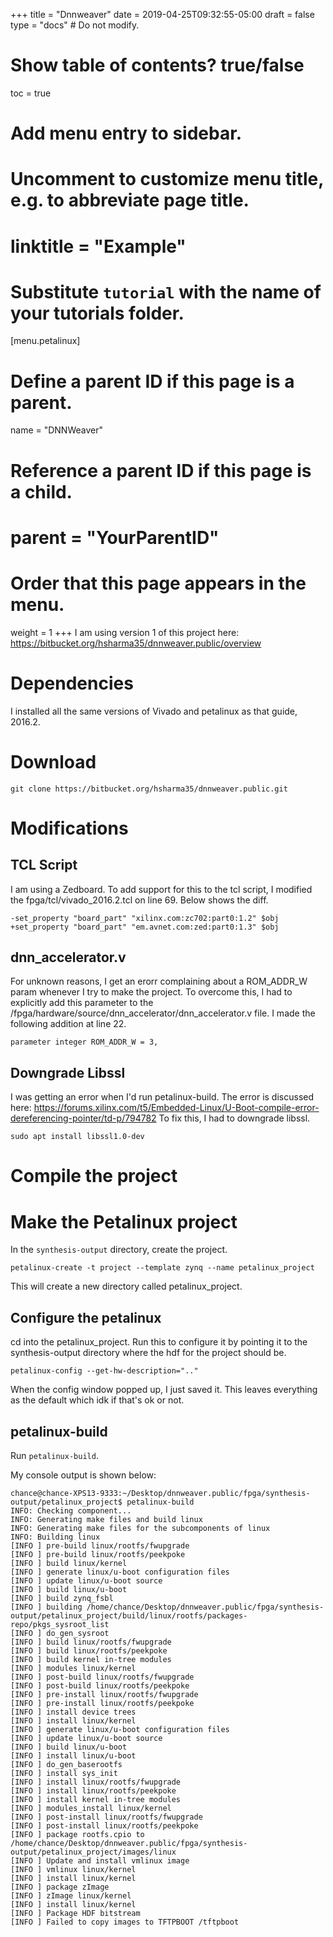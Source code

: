 +++
title = "Dnnweaver"
date = 2019-04-25T09:32:55-05:00
draft = false
type = "docs"  # Do not modify.

# Show table of contents? true/false
toc = true

# Add menu entry to sidebar.

# Uncomment to customize menu title, e.g. to abbreviate page title.
# linktitle = "Example"

# Substitute `tutorial` with the name of your tutorials folder.
[menu.petalinux]
  # Define a parent ID if this page is a parent.
  name = "DNNWeaver"
  
  # Reference a parent ID if this page is a child.
  # parent = "YourParentID"
  
  # Order that this page appears in the menu.
  weight = 1
+++
I am using version 1 of this project here: https://bitbucket.org/hsharma35/dnnweaver.public/overview

# Dependencies
I installed all the same versions of Vivado and petalinux as that guide, 2016.2.

# Download

```
git clone https://bitbucket.org/hsharma35/dnnweaver.public.git
```

# Modifications 
## TCL Script
I am using a Zedboard. To add support for this to the tcl script, I modified the fpga/tcl/vivado_2016.2.tcl on line 69.
Below shows  the diff. 
```
-set_property "board_part" "xilinx.com:zc702:part0:1.2" $obj
+set_property "board_part" "em.avnet.com:zed:part0:1.3" $obj
```

## dnn_accelerator.v
For unknown reasons, I get an erorr complaining about a ROM_ADDR_W param whenever I try to make the project. To overcome this, I had to explicitly add this parameter to the /fpga/hardware/source/dnn_accelerator/dnn_accelerator.v file. I made the following addition at line 22.
```
parameter integer ROM_ADDR_W = 3,
```

## Downgrade Libssl
I was getting an error when I'd run petalinux-build. The error is discussed here: https://forums.xilinx.com/t5/Embedded-Linux/U-Boot-compile-error-dereferencing-pointer/td-p/794782
To fix this, I had to downgrade libssl.
```
sudo apt install libssl1.0-dev
```

# Compile the project

# Make the Petalinux project
In the ```synthesis-output``` directory, create the project.
```
petalinux-create -t project --template zynq --name petalinux_project
```

This will create a new directory called petalinux_project.

## Configure the petalinux
cd into the petalinux_project. 
Run this to configure it by pointing it to the synthesis-output directory where the hdf for the project should be.
```
petalinux-config --get-hw-description=".." 
```

When the config window popped up, I just saved it. This leaves everything as the default which idk if that's ok or not.

## petalinux-build
Run ```petalinux-build```.

My console output is shown below:
```
chance@chance-XPS13-9333:~/Desktop/dnnweaver.public/fpga/synthesis-output/petalinux_project$ petalinux-build 
INFO: Checking component...
INFO: Generating make files and build linux
INFO: Generating make files for the subcomponents of linux
INFO: Building linux
[INFO ] pre-build linux/rootfs/fwupgrade
[INFO ] pre-build linux/rootfs/peekpoke
[INFO ] build linux/kernel
[INFO ] generate linux/u-boot configuration files
[INFO ] update linux/u-boot source
[INFO ] build linux/u-boot
[INFO ] build zynq_fsbl
[INFO ] building /home/chance/Desktop/dnnweaver.public/fpga/synthesis-output/petalinux_project/build/linux/rootfs/packages-repo/pkgs_sysroot_list
[INFO ] do_gen_sysroot
[INFO ] build linux/rootfs/fwupgrade
[INFO ] build linux/rootfs/peekpoke
[INFO ] build kernel in-tree modules
[INFO ] modules linux/kernel
[INFO ] post-build linux/rootfs/fwupgrade
[INFO ] post-build linux/rootfs/peekpoke
[INFO ] pre-install linux/rootfs/fwupgrade
[INFO ] pre-install linux/rootfs/peekpoke
[INFO ] install device trees
[INFO ] install linux/kernel
[INFO ] generate linux/u-boot configuration files
[INFO ] update linux/u-boot source
[INFO ] build linux/u-boot
[INFO ] install linux/u-boot
[INFO ] do_gen_baserootfs
[INFO ] install sys_init
[INFO ] install linux/rootfs/fwupgrade
[INFO ] install linux/rootfs/peekpoke
[INFO ] install kernel in-tree modules
[INFO ] modules_install linux/kernel
[INFO ] post-install linux/rootfs/fwupgrade
[INFO ] post-install linux/rootfs/peekpoke
[INFO ] package rootfs.cpio to /home/chance/Desktop/dnnweaver.public/fpga/synthesis-output/petalinux_project/images/linux
[INFO ] Update and install vmlinux image
[INFO ] vmlinux linux/kernel
[INFO ] install linux/kernel
[INFO ] package zImage
[INFO ] zImage linux/kernel
[INFO ] install linux/kernel
[INFO ] Package HDF bitstream
[INFO ] Failed to copy images to TFTPBOOT /tftpboot
```

